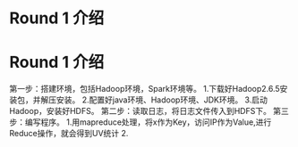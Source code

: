 # Round 1 介绍
# Round 1 介绍
第一步：搭建环境，包括Hadoop环境，Spark环境等。
                1.下载好Hadoop2.6.5安装包，并解压安装。
                2.配置好java环境、Hadoop环境、JDK环境。
                3.启动Hadoop，安装好HDFS。
第二步：读取日志，将日志文件传入到HDFS下。
第三步：编写程序。
                1.用mapreduce处理，将x作为Key，访问IP作为Value,进行Reduce操作，就会得到UV统计
                2.
